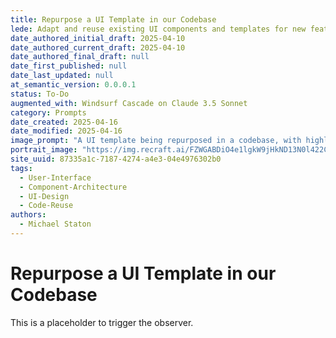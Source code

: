 ```yaml
---
title: Repurpose a UI Template in our Codebase
lede: Adapt and reuse existing UI components and templates for new features
date_authored_initial_draft: 2025-04-10
date_authored_current_draft: 2025-04-10
date_authored_final_draft: null
date_first_published: null
date_last_updated: null
at_semantic_version: 0.0.0.1
status: To-Do
augmented_with: Windsurf Cascade on Claude 3.5 Sonnet
category: Prompts
date_created: 2025-04-16
date_modified: 2025-04-16
image_prompt: "A UI template being repurposed in a codebase, with highlighted reusable components, a code editor view, and a preview pane showing the adapted interface. The design is collaborative, modular, and developer-focused."
portrait_image: "https://img.recraft.ai/FZWGABDiO4e1lgkW9jHkND13N0l422CGkvbzotkqTH4/rs:fit:1024:1820:0/raw:1/plain/abs://external/images/a45bdb11-9fba-47ed-9b22-159637bc9405"
site_uuid: 87335a1c-7187-4274-a4e3-04e4976302b0
tags:
  - User-Interface
  - Component-Architecture
  - UI-Design
  - Code-Reuse
authors:
  - Michael Staton
---
```


# Repurpose a UI Template in our Codebase

This is a placeholder to trigger the observer.